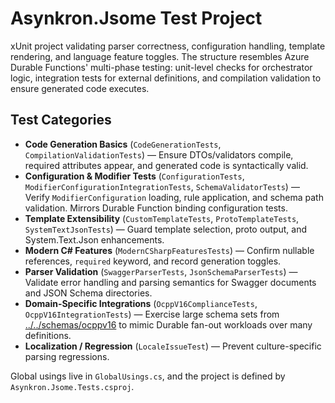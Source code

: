 # Asynkron.Jsome Test Project

xUnit project validating parser correctness, configuration handling, template rendering, and language feature toggles. The structure resembles Azure Durable Functions' multi-phase testing: unit-level checks for orchestrator logic, integration tests for external definitions, and compilation validation to ensure generated code executes.

## Test Categories
- **Code Generation Basics** (`CodeGenerationTests`, `CompilationValidationTests`) — Ensure DTOs/validators compile, required attributes appear, and generated code is syntactically valid.
- **Configuration & Modifier Tests** (`ConfigurationTests`, `ModifierConfigurationIntegrationTests`, `SchemaValidatorTests`) — Verify `ModifierConfiguration` loading, rule application, and schema path validation. Mirrors Durable Function binding configuration tests.
- **Template Extensibility** (`CustomTemplateTests`, `ProtoTemplateTests`, `SystemTextJsonTests`) — Guard template selection, proto output, and System.Text.Json enhancements.
- **Modern C# Features** (`ModernCSharpFeaturesTests`) — Confirm nullable references, `required` keyword, and record generation toggles.
- **Parser Validation** (`SwaggerParserTests`, `JsonSchemaParserTests`) — Validate error handling and parsing semantics for Swagger documents and JSON Schema directories.
- **Domain-Specific Integrations** (`OcppV16ComplianceTests`, `OcppV16IntegrationTests`) — Exercise large schema sets from [../../schemas/ocppv16](../../schemas/ocppv16/context.md) to mimic Durable fan-out workloads over many definitions.
- **Localization / Regression** (`LocaleIssueTest`) — Prevent culture-specific parsing regressions.

Global usings live in `GlobalUsings.cs`, and the project is defined by `Asynkron.Jsome.Tests.csproj`.

